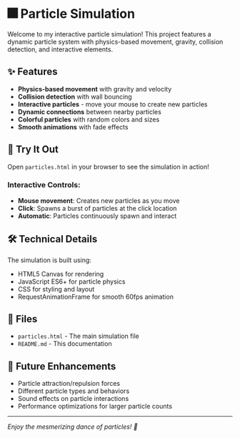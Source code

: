 # 🎆 Particle Simulation

Welcome to my interactive particle simulation! This project features a dynamic particle system with physics-based movement, gravity, collision detection, and interactive elements.

## ✨ Features

- **Physics-based movement** with gravity and velocity
- **Collision detection** with wall bouncing
- **Interactive particles** - move your mouse to create new particles
- **Dynamic connections** between nearby particles
- **Colorful particles** with random colors and sizes
- **Smooth animations** with fade effects

## 🚀 Try It Out

Open `particles.html` in your browser to see the simulation in action!

### Interactive Controls:
- **Mouse movement**: Creates new particles as you move
- **Click**: Spawns a burst of particles at the click location
- **Automatic**: Particles continuously spawn and interact

## 🛠️ Technical Details

The simulation is built using:
- HTML5 Canvas for rendering
- JavaScript ES6+ for particle physics
- CSS for styling and layout
- RequestAnimationFrame for smooth 60fps animation

## 📁 Files

- `particles.html` - The main simulation file
- `README.md` - This documentation

## 🎯 Future Enhancements

- Particle attraction/repulsion forces
- Different particle types and behaviors
- Sound effects on particle interactions
- Performance optimizations for larger particle counts

---

*Enjoy the mesmerizing dance of particles! 🌟*
